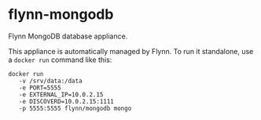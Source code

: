 flynn-mongodb
==============

Flynn MongoDB database appliance.

This appliance is automatically managed by Flynn. To run it standalone, use
a `docker run` command like this:

    docker run
       -v /srv/data:/data
       -e PORT=5555
       -e EXTERNAL_IP=10.0.2.15
       -e DISCOVERD=10.0.2.15:1111
       -p 5555:5555 flynn/mongodb mongo
